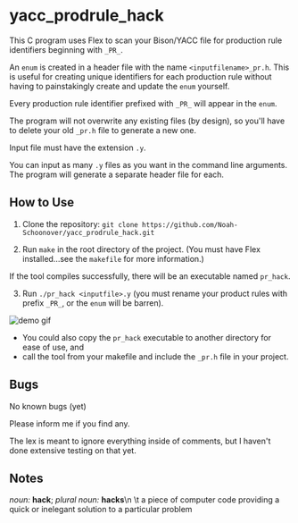 # yacc_prodrule_hack

This C program uses Flex to scan your Bison/YACC file for production rule identifiers beginning with `_PR_`.

An `enum` is created in a header file with the name `<inputfilename>_pr.h`. This is useful for creating unique identifiers for each production rule without having to painstakingly create and update the `enum` yourself.

Every production rule identifier prefixed with `_PR_` will appear in the `enum`.

The program will not overwrite any existing files (by design), so you'll have to delete your old `_pr.h` file to generate a new one.

Input file must have the extension `.y`.

You can input as many `.y` files as you want in the command line arguments. The program will generate a separate header file for each.

## How to Use

1. Clone the repository:
	`git clone https://github.com/Noah-Schoonover/yacc_prodrule_hack.git`

2. Run `make` in the root directory of the project.
(You must have Flex installed...see the `makefile` for more information.)

If the tool compiles successfully, there will be an executable named `pr_hack`.

3. Run `./pr_hack <inputfile>.y` (you must rename your product rules with prefix `_PR_`, or the `enum` will be barren).

![demo gif](https://github.com/Noah-Schoonover/yacc_prodrule_hack/blob/main/demo/demo.gif)

- You could also copy the `pr_hack` executable to another directory for ease of use, and
- call the tool from your makefile and include the `_pr.h` file in your project.

## Bugs

No known bugs (yet)

Please inform me if you find any.

The lex is meant to ignore everything inside of comments, but I haven't done extensive testing on that yet.

## Notes

_noun:_ **hack**; _plural noun:_ **hacks**\n
\t a piece of computer code providing a quick or inelegant solution to a particular problem
